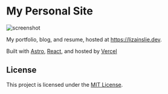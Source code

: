 # My Personal Site

![screenshot](https://i-have-a.degradationk.ink/Lizzy68d747b703XIK54TwgC3.png)

My portfolio, blog, and resume, hosted at https://lizainslie.dev.

Built with [Astro](https://astro.build), [React](https://reactjs.org), and hosted by [Vercel](https://vercel.com)

## License
This project is licensed under the [MIT License](LICENSE).
